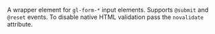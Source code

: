 A wrapper element for `gl-form-*` input elements. Supports `@submit` and `@reset` events.
To disable native HTML validation pass the `novalidate` attribute.
